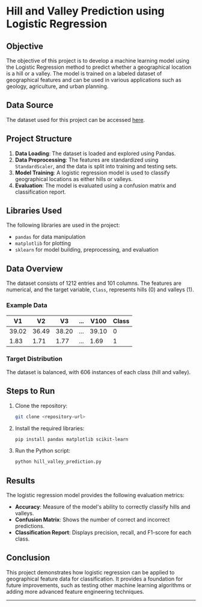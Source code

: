 # Hill and Valley Prediction using Logistic Regression

## Objective
The objective of this project is to develop a machine learning model using the Logistic Regression method to predict whether a geographical location is a hill or a valley. The model is trained on a labeled dataset of geographical features and can be used in various applications such as geology, agriculture, and urban planning.

## Data Source
The dataset used for this project can be accessed [here](https://github.com/YBI-Foundation/Dataset/raw/main/Hill%20Valley%20Dataset.csv).

## Project Structure
1. **Data Loading**: The dataset is loaded and explored using Pandas.
2. **Data Preprocessing**: The features are standardized using `StandardScaler`, and the data is split into training and testing sets.
3. **Model Training**: A logistic regression model is used to classify geographical locations as either hills or valleys.
4. **Evaluation**: The model is evaluated using a confusion matrix and classification report.

## Libraries Used
The following libraries are used in the project:
- `pandas` for data manipulation
- `matplotlib` for plotting
- `sklearn` for model building, preprocessing, and evaluation

## Data Overview
The dataset consists of 1212 entries and 101 columns. The features are numerical, and the target variable, `Class`, represents hills (0) and valleys (1).

### Example Data

| V1   | V2   | V3   | ... | V100 | Class |
|------|------|------|-----|------|-------|
| 39.02| 36.49| 38.20| ... | 39.10| 0     |
| 1.83 | 1.71 | 1.77 | ... | 1.69 | 1     |

### Target Distribution
The dataset is balanced, with 606 instances of each class (hill and valley).

## Steps to Run

1. Clone the repository:
   ```bash
   git clone <repository-url>
   ```
2. Install the required libraries:
   ```bash
   pip install pandas matplotlib scikit-learn
   ```
3. Run the Python script:
   ```bash
   python hill_valley_prediction.py
   ```

## Results
The logistic regression model provides the following evaluation metrics:
- **Accuracy**: Measure of the model's ability to correctly classify hills and valleys.
- **Confusion Matrix**: Shows the number of correct and incorrect predictions.
- **Classification Report**: Displays precision, recall, and F1-score for each class.

## Conclusion
This project demonstrates how logistic regression can be applied to geographical feature data for classification. It provides a foundation for future improvements, such as testing other machine learning algorithms or adding more advanced feature engineering techniques.

---
